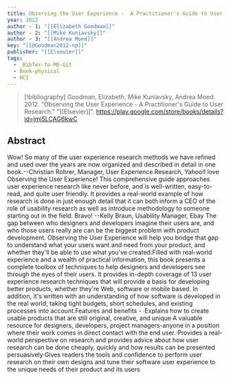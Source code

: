```yaml
---
title: Observing the User Experience -  A Practitioner's Guide to User Research
year: 2012
author - 1: "[[Elizabeth Goodman]]"
author - 2: "[[Mike Kuniavsky]]"
author - 3: "[[Andrea Moed]]"
key: "[[@Goodman2012-np]]"
publisher: "[[Elsevier]]"
tags:
  - _BibTex-to-MD-Git
  - Book-physical
  - HCI
---
```


> [!bibliography]
> Goodman, Elizabeth, Mike Kuniavsky, Andrea Moed. 2012. “Observing the User Experience -  A Practitioner's Guide to User Research.” "[[Elsevier]]". https://play.google.com/store/books/details?id=jmj5LCAG6kwC

## Abstract
Wow! So many of the user experience research methods we have refined and used over the years are now organized and described in detail in one book.--Christian Rohrer, Manager, User Experience Research, Yahoo!I love Observing the User Experience! This comprehensive guide approaches user experience research like never before, and is well-written, easy-to-read, and quite user friendly. It provides a real-world example of how research is done in just enough detail that it can both inform a CEO of the role of usability research as well as introduce methodology to someone starting out in the field. Bravo! --Kelly Braun, Usability Manager, Ebay The gap between who designers and developers imagine their users are, and who those users really are can be the biggest problem with product development. Observing the User Experience will help you bridge that gap to understand what your users want and need from your product, and whether they'll be able to use what you've created.Filled with real-world experience and a wealth of practical information, this book presents a complete toolbox of techniques to help designers and developers see through the eyes of their users. It provides in-depth coverage of 13 user experience research techniques that will provide a basis for developing better products, whether they're Web, software or mobile based. In addition, it's written with an understanding of how software is developed in the real world, taking tight budgets, short schedules, and existing processes into account.Features and benefits - ·Explains how to create usable products that are still original, creative, and unique·A valuable resource for designers, developers, project managers-anyone in a position where their work comes in direct contact with the end user.·Provides a real-world perspective on research and provides advice about how user research can be done cheaply, quickly and how results can be presented persuasively·Gives readers the tools and confidence to perform user research on their own designs and tune their software user experience to the unique needs of their product and its users